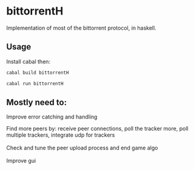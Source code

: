 # bittorrentH

Implementation of most of the bittorrent protocol, in haskell.

## Usage
Install cabal then:
```bash
cabal build bittorrentH
```
```bash
cabal run bittorrentH
```
## Mostly need to:

Improve error catching and handling

Find more peers by: receive peer connections, poll the tracker more, poll multiple trackers, integrate udp for trackers\
\
Check and tune the peer upload process and end game algo\
\
Improve gui
  
